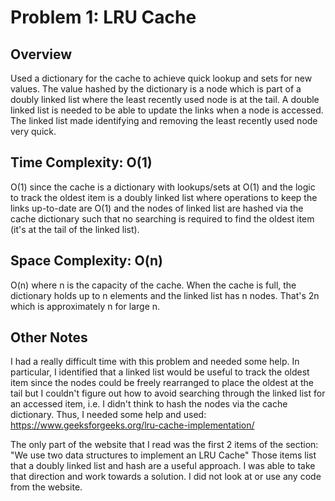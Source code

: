 # Problem 1: LRU Cache

## Overview
Used a dictionary for the cache to achieve quick lookup and sets for new values.
The value hashed by the dictionary is a node which is part of a doubly linked list where the least recently used node is
at the tail.  A double linked list is needed to be able to update the links when a node is accessed.
The linked list made identifying and removing the least recently used node very quick. 

## Time Complexity: O(1)
O(1) since the cache is a dictionary with lookups/sets at O(1) and the logic to track the
oldest item is a doubly linked list where operations to keep the links up-to-date are O(1) and the nodes of linked list
are hashed via the cache dictionary such that no searching is required to find the oldest item (it's at the tail of the
linked list).

## Space Complexity: O(n)
O(n) where n is the capacity of the cache.  When the cache is full, the dictionary holds up to n elements and the linked
list has n nodes.  That's 2n which is approximately n for large n.

## Other Notes
I had a really difficult time with this problem and needed some help.  In particular, I identified that a linked
list would be useful to track the oldest item since the nodes could be freely rearranged to place the oldest at the tail
but I couldn't figure out how to avoid searching through the linked list for an accessed item, i.e. I didn't think to
hash the nodes via the cache dictionary.  Thus, I needed some help and used:
https://www.geeksforgeeks.org/lru-cache-implementation/

The only part of the website that I read was the first 2 items of the section:
"We use two data structures to implement an LRU Cache"  Those items list that a doubly linked list and hash are a
useful approach.  I was able to take that direction and work towards a solution.  I did not look at or use any code
from the website.

